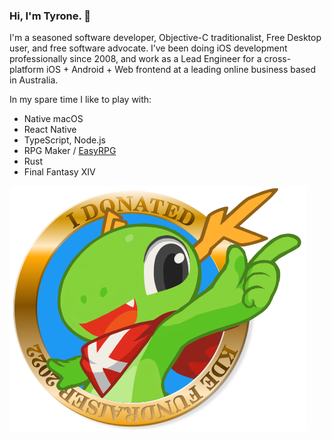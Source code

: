 ### Hi, I'm Tyrone. 👋

I'm a seasoned software developer, Objective-C traditionalist, Free Desktop user, and free software advocate. I’ve been doing iOS development professionally since 2008, and work as a Lead Engineer for a cross-platform iOS + Android + Web frontend at a leading online business based in Australia.

In my spare time I like to play with:

- Native macOS
- React Native
- TypeScript, Node.js
- RPG Maker / [EasyRPG](https://github.com/easyrpg)
- Rust
- Final Fantasy XIV

![I donated to KDE!](/img/badge_konqi.png)
